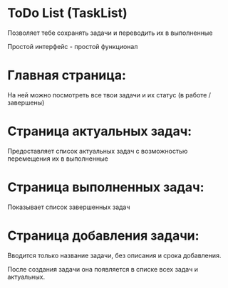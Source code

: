 # ToDo List (TaskList)
Позволяет тебе сохранять задачи и переводить их в выполненные

Простой интерфейс - простой функционал

# Главная страница:
На ней можно посмотреть все твои задачи и их статус (в работе / завершены)
 
# Страница актуальных задач:
Предоставляет список актуальных задач с возможностью перемещения их в выполненные
 
# Страница выполненных задач:
Показывает список завершенных задач

# Страница добавления задачи:
Вводится только название задачи, без описания и срока добавления. 

После создания задачи она появляется в списке всех задач и актуальных.
#



